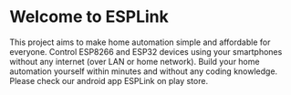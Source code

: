 # Welcome to ESPLink
This project aims to make home automation simple and affordable for everyone. Control ESP8266 and ESP32 devices using your smartphones without any internet (over LAN or home network). Build your home automation yourself within minutes and without any coding knowledge. Please check our android app ESPLink on play store.

